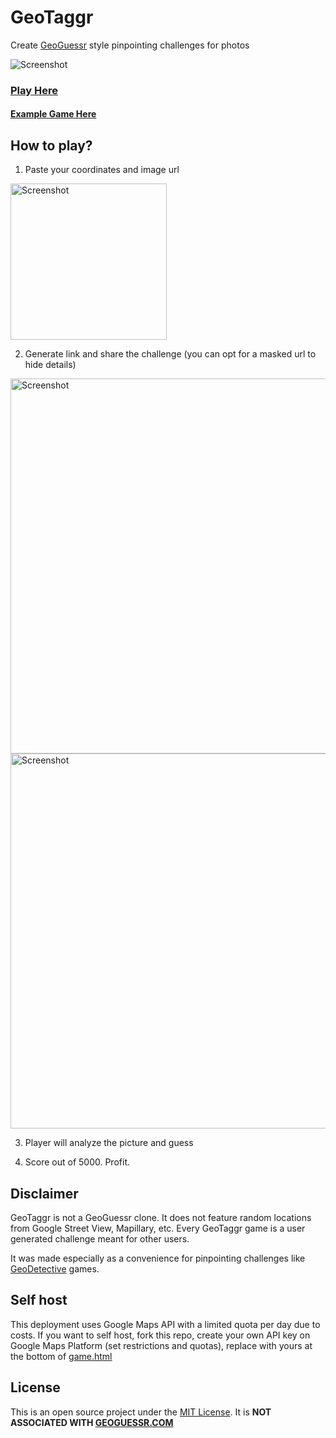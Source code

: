 # GeoTaggr

Create [GeoGuessr](https://geoguessr.com) style pinpointing challenges for photos

![Screenshot](https://user-images.githubusercontent.com/64605172/184509255-ffa4e22c-52f0-4e8e-855c-b257ab53e425.png)

### [Play Here](https://raais.github.io/GeoTaggr)

#### [Example Game Here](https://raais.github.io/GeoTaggr/game?code=MjkuNjU1NDkxODUxMTQyNzM4LDkxLjExODU3NjUxNTgzMzc3Jmh0dHBzJTNBJTJGJTJGaS5pbWd1ci5jb20lMkZ3V3VSN0NWLmpwZWc)

## How to play?

1. Paste your coordinates and image url

<img  src="https://user-images.githubusercontent.com/64605172/184509097-c770f681-ce15-4b1c-9d9e-9ee3e483a16b.png"  title=""  alt="Screenshot"  width="250">

2. Generate link and share the challenge (you can opt for a masked url to hide details)

<img  src="https://user-images.githubusercontent.com/64605172/184509113-d5bf3ad4-7127-4295-8e0c-2fc749db3d4f.png"  title=""  alt="Screenshot"  width="600">

<img  src="https://user-images.githubusercontent.com/64605172/184509568-d90d319f-f923-4aa1-88d1-262c0656addb.png"  title=""  alt="Screenshot"  width="600">

3. Player will analyze the picture and guess

4. Score out of 5000. Profit.

## Disclaimer

GeoTaggr is not a GeoGuessr clone. It does not feature random locations from Google Street View, Mapillary, etc. Every GeoTaggr game is a user generated challenge meant for other users.

It was made especially as a convenience for pinpointing challenges like [GeoDetective](https://www.youtube.com/results?search_query=geodetective) games.

## Self host

This deployment uses Google Maps API with a limited quota per day due to costs.
If you want to self host, fork this repo, create your own API key on Google Maps Platform
(set restrictions and quotas), replace with yours at the bottom of [game.html](https://github.com/raais/GeoTaggr/blob/main/game.html)

## License

This is an open source project under the [MIT License](https://github.com/raais/GeoTaggr/blob/main/LICENSE). It is **NOT ASSOCIATED WITH [GEOGUESSR.COM](https://geoguessr.com)**
